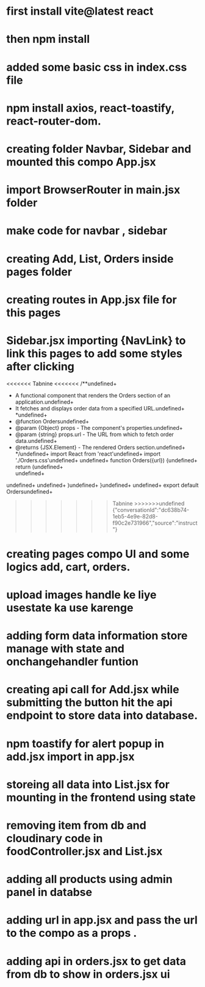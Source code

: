 # first install vite@latest react 
# then npm install
# added some basic css in index.css file 
# npm install axios, react-toastify, react-router-dom.
# creating folder Navbar, Sidebar and mounted this compo App.jsx
# import BrowserRouter in main.jsx folder 
# make code for navbar , sidebar 
# creating Add, List, Orders inside pages folder 
# creating routes in App.jsx file for this pages
# Sidebar.jsx importing {NavLink} to link this pages  to add some styles after clicking 
<<<<<<< Tabnine <<<<<<<
/**undefined+
 * A functional component that renders the Orders section of an application.undefined+
 * It fetches and displays order data from a specified URL.undefined+
 *undefined+
 * @function Ordersundefined+
 * @param {Object} props - The component's properties.undefined+
 * @param {string} props.url - The URL from which to fetch order data.undefined+
 * @returns {JSX.Element} - The rendered Orders section.undefined+
 */undefined+
import React from 'react'undefined+
import './Orders.css'undefined+
undefined+
function Orders({url}) {undefined+
  return (undefined+
    <div className='orders'>undefined+
undefined+
    </div>undefined+
  )undefined+
}undefined+
undefined+
export default Ordersundefined+
>>>>>>> Tabnine >>>>>>>undefined {"conversationId":"dc638b74-1eb5-4e9e-82d8-f90c2e731966","source":"instruct"}
# creating pages compo UI and some logics add, cart, orders.
# upload images handle ke liye usestate ka use karenge
# adding form data information store manage with state and onchangehandler funtion 
# creating api call for Add.jsx while submitting the button hit the api endpoint to store data into database.
# npm toastify for alert popup in add.jsx import in app.jsx
# storeing all data into List.jsx for mounting in the frontend using state 
# removing item from db and cloudinary code in foodController.jsx and List.jsx
# adding all products using admin panel in databse
# adding url in app.jsx and pass the url to the compo as a props .
# adding api in orders.jsx to get data from db to show in orders.jsx ui